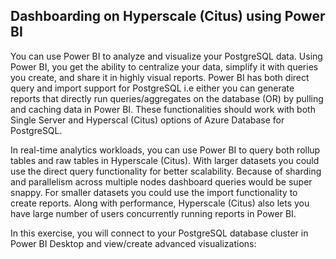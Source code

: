 ## Dashboarding on Hyperscale (Citus) using Power BI

You can use Power BI to analyze and visualize your PostgreSQL data. Using Power BI, you get the ability to centralize your data, simplify it with queries you create, and share it in highly visual reports. Power BI has both direct query and import support for PostgreSQL i.e either you can generate reports that directly run queries/aggregates on the database (OR) by pulling and caching data in Power BI. These functionalities should work with both Single Server and Hyperscal (Citus) options of Azure Database for PostgreSQL.
 
In real-time analytics workloads, you can use Power BI to query both rollup tables and raw tables in Hyperscale (Citus). With larger datasets you could use the direct query functionality for better scalability. Because of sharding and parallelism across multiple nodes dashboard queries would be super snappy. For smaller datasets you could use the import functionality to create reports. Along with performance, Hyperscale (Citus) also lets you have large number of users concurrently running reports in Power BI.
 
In this exercise, you will connect to your PostgreSQL database cluster in Power BI Desktop and view/create advanced visualizations:
